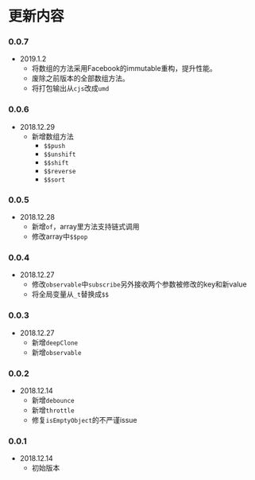 # 更新内容

### 0.0.7
- 2019.1.2
  - 将数组的方法采用Facebook的immutable重构，提升性能。
  - 废除之前版本的全部数组方法。
  - 将打包输出从`cjs`改成`umd`

### 0.0.6
- 2018.12.29
  - 新增数组方法
    - `$$push`
    - `$$unshift`
    - `$$shift`
    - `$$reverse`
    - `$$sort`

### 0.0.5
- 2018.12.28
  - 新增`of`，array里方法支持链式调用
  - 修改array中`$$pop`

### 0.0.4
- 2018.12.27
  - 修改`observable`中`subscribe`另外接收两个参数被修改的key和新value
  - 将全局变量从`_t`替换成`$$`

### 0.0.3
- 2018.12.27
  - 新增`deepClone`
  - 新增`observable`

### 0.0.2
- 2018.12.14
  - 新增`debounce`
  - 新增`throttle`
  - 修复`isEmptyObject`的不严谨issue

### 0.0.1
- 2018.12.14
  - 初始版本
